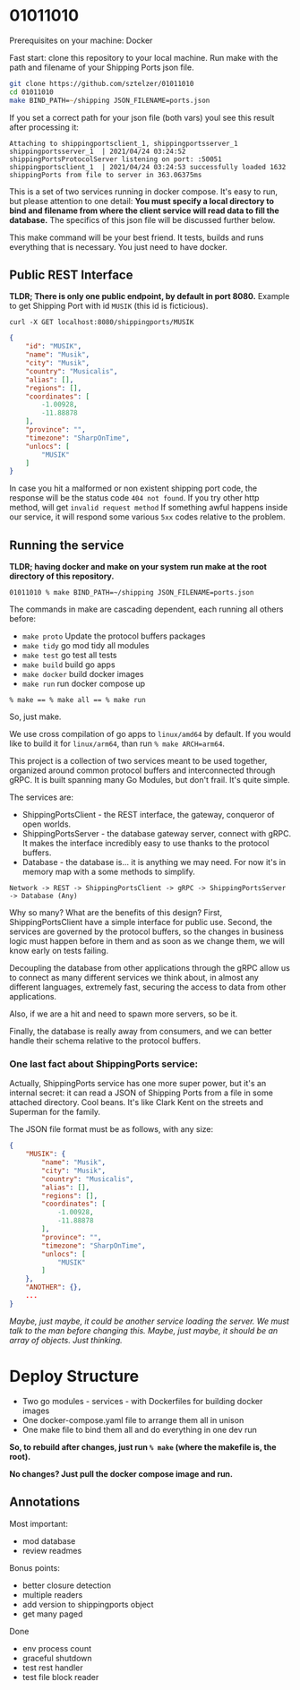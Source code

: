 # 01011010

Prerequisites on your machine: Docker

Fast start: clone this repository to your local machine.
Run make with the path and filename of your Shipping Ports json file.

``` zsh
git clone https://github.com/sztelzer/01011010
cd 01011010
make BIND_PATH=~/shipping JSON_FILENAME=ports.json
```
If you set a correct path for your json file (both vars) youl see this result after processing it:
```
Attaching to shippingportsclient_1, shippingportsserver_1
shippingportsserver_1  | 2021/04/24 03:24:52 shippingPortsProtocolServer listening on port: :50051
shippingportsclient_1  | 2021/04/24 03:24:53 successfully loaded 1632 shippingPorts from file to server in 363.06375ms
```



This is a set of two services running in docker compose. It's easy to run, but please attention to one detail:
**You must specify a local directory to bind and filename from where the client service will read data to fill the database.**
The specifics of this json file will be discussed further below.

This make command will be your best friend. It tests, builds and runs everything that is necessary. You just need to 
have docker.

## Public REST Interface

**TLDR; There is only one public endpoint, by default in port 8080.**
Example to get Shipping Port with id `MUSIK` (this id is ficticious).
```
curl -X GET localhost:8080/shippingports/MUSIK
```
``` json
{
    "id": "MUSIK",
    "name": "Musik",
    "city": "Musik",
    "country": "Musicalis",
    "alias": [],
    "regions": [],
    "coordinates": [
        -1.00928,
        -11.88878
    ],
    "province": "",
    "timezone": "SharpOnTime",
    "unlocs": [
        "MUSIK"
    ]
}
```
In case you hit a malformed or non existent shipping port code, the response will be the status code `404 not found`.
If you try other http method, will get `invalid request method`
If something awful happens inside our service, it will respond some various `5xx` codes relative to the problem.


## Running the service

**TLDR; having docker and make on your system run make at the root directory of this repository.**
```
01011010 % make BIND_PATH=~/shipping JSON_FILENAME=ports.json
```
The commands in make are cascading dependent, each running all others before:
- `make proto` Update the protocol buffers packages
- `make tidy` go mod tidy all modules
- `make test` go test all tests
- `make build` build go apps
- `make docker` build docker images
- `make run` run docker compose up

`% make == % make all == % make run`

So, just make.

We use cross compilation of go apps to `linux/amd64` by default. If you would like to build it for 
`linux/arm64`, than run `% make ARCH=arm64`.





This project is a collection of two services meant to be used together, organized around common protocol buffers and
interconnected through gRPC. It is built spanning many Go Modules, but don't frail. It's quite simple.

The services are: 
 - ShippingPortsClient - the REST interface, the gateway, conqueror of open worlds.
 - ShippingPortsServer - the database gateway server, connect with gRPC. It makes the interface incredibly easy to
   use thanks to the protocol buffers.
 - Database - the database is... it is anything we may need. For now it's in memory map with a some methods to simplify.

```
Network -> REST -> ShippingPortsClient -> gRPC -> ShippingPortsServer -> Database (Any)
```

Why so many? What are the benefits of this design? First, ShippingPortsClient have a simple interface for public use.
Second, the services are governed by the protocol buffers, so the changes in business logic must happen
before in them and as soon as we change them, we will know early on tests failing.

Decoupling the database from other applications through the gRPC allow us to connect as many different services
we think about, in almost any different languages, extremely fast, securing the access to data from other applications. 

Also, if we are a hit and need to spawn more servers, so be it.

Finally, the database is really away from consumers, and we can better handle their schema relative to the protocol buffers.
 
### One last fact about ShippingPorts service:

Actually, ShippingPorts service has one more super power, but it's an internal secret: it can read a JSON of Shipping Ports from 
a file in some attached directory. Cool beans. It's like Clark Kent on the streets and Superman for the family.

The JSON file format must be as follows, with any size:
``` json
{
    "MUSIK": {
        "name": "Musik",
        "city": "Musik",
        "country": "Musicalis",
        "alias": [],
        "regions": [],
        "coordinates": [
            -1.00928,
            -11.88878
        ],
        "province": "",
        "timezone": "SharpOnTime",
        "unlocs": [
            "MUSIK"
        ]
    },
    "ANOTHER": {},
    ...
}
```

*Maybe, just maybe, it could be another service loading the server. We must talk to the man before changing this.*
*Maybe, just maybe, it should be an array of objects. Just thinking.*

# Deploy Structure
 - Two go modules - services - with Dockerfiles for building docker images
 - One docker-compose.yaml file to arrange them all in unison
 - One make file to bind them all and do everything in one dev run

**So, to rebuild after changes, just run `% make` (where the makefile is, the root).**

**No changes? Just pull the docker compose image and run.**


## Annotations

Most important:
+ mod database
+ review readmes

Bonus points:
+ better closure detection
+ multiple readers
+ add version to shippingports object
+ get many paged

Done
+ env process count
+ graceful shutdown
+ test rest handler 
+ test file block reader  
